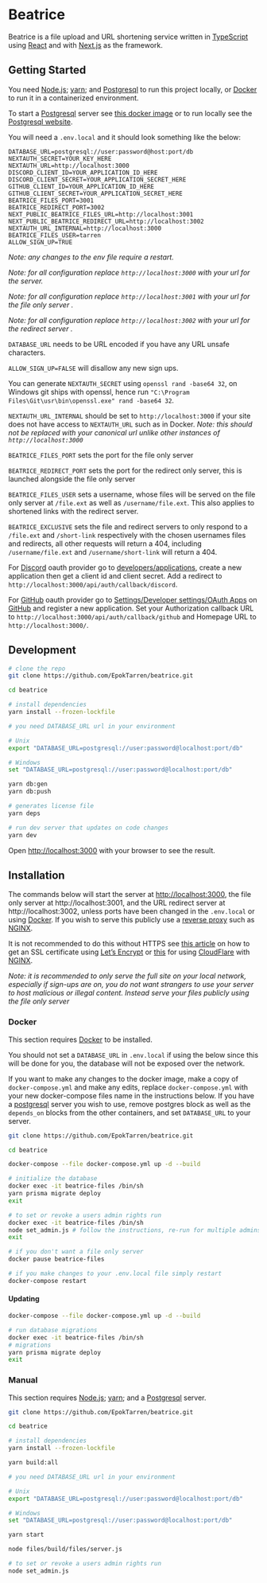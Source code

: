 # Beatrice

[typescript]: https://www.typescriptlang.org/
[next.js]: https://nextjs.org/
[react]: https://reactjs.org/

Beatrice is a file upload and URL shortening service written in [TypeScript] using [React] and with [Next.js] as the framework.

## Getting Started

[docker]: https://www.docker.com/get-started/
[node.js]: https://nodejs.org/
[yarn]: https://yarnpkg.com/getting-started/install
[postgresql]: https://www.postgresql.org/
[pgimg]: https://hub.docker.com/_/postgres

You need [Node.js]; [yarn]; and [Postgresql] to run this project locally, or [Docker] to run it in a containerized environment.

To start a [Postgresql] server see [this docker image][pgimg] or to run locally see the [Postgresql website][postgresql].

You will need a `.env.local` and it should look something like the below:

```env
DATABASE_URL=postgresql://user:password@host:port/db
NEXTAUTH_SECRET=YOUR_KEY_HERE
NEXTAUTH_URL=http://localhost:3000
DISCORD_CLIENT_ID=YOUR_APPLICATION_ID_HERE
DISCORD_CLIENT_SECRET=YOUR_APPLICATION_SECRET_HERE
GITHUB_CLIENT_ID=YOUR_APPLICATION_ID_HERE
GITHUB_CLIENT_SECRET=YOUR_APPLICATION_SECRET_HERE
BEATRICE_FILES_PORT=3001
BEATRICE_REDIRECT_PORT=3002
NEXT_PUBLIC_BEATRICE_FILES_URL=http://localhost:3001
NEXT_PUBLIC_BEATRICE_REDIRECT_URL=http://localhost:3002
NEXTAUTH_URL_INTERNAL=http://localhost:3000
BEATRICE_FILES_USER=tarren
ALLOW_SIGN_UP=TRUE
```

_Note: any changes to the env file require a restart._

_Note: for all configuration replace `http://localhost:3000` with your url for the server._

_Note: for all configuration replace `http://localhost:3001` with your url for the file only server ._

_Note: for all configuration replace `http://localhost:3002` with your url for the redirect server ._

`DATABASE_URL` needs to be URL encoded if you have any URL unsafe characters.

`ALLOW_SIGN_UP=FALSE` will disallow any new sign ups.

You can generate `NEXTAUTH_SECRET` using `openssl rand -base64 32`,
on Windows git ships with openssl, hence run `"C:\Program Files\Git\usr\bin\openssl.exe" rand -base64 32`.

`NEXTAUTH_URL_INTERNAL` should be set to `http://localhost:3000` if your site does not have access to `NEXTAUTH_URL` such as in Docker.
_Note: this should not be replaced with your canonical url unlike other instances of `http://localhost:3000`_

`BEATRICE_FILES_PORT` sets the port for the file only server

`BEATRICE_REDIRECT_PORT` sets the port for the redirect only server, this is launched alongside the file only server

`BEATRICE_FILES_USER` sets a username, whose files will be served on the file only server at `/file.ext` as well as `/username/file.ext`.
This also applies to shortened links with the redirect server.

`BEATRICE_EXCLUSIVE` sets the file and redirect servers to only respond to a `/file.ext` and `/short-link` respectively with the chosen usernames files and redirects, all other requests will return a 404, including `/username/file.ext` and `/username/short-link` will return a 404.

[discord]: https://discord.com/
[developers/applications]: https://discord.com/developers/applications

For [Discord] oauth provider go to [developers/applications],
create a new application then get a client id and client secret.
Add a redirect to `http://localhost:3000/api/auth/callback/discord`.

[github]: https://github.com/
[github_oauth]: https://github.com/settings/developers

For [GitHub] oauth provider go to [Settings/Developer settings/OAuth Apps][github_oauth] on [GitHub] and register a new application.
Set your Authorization callback URL to `http://localhost:3000/api/auth/callback/github` and Homepage URL to `http://localhost:3000/`.

## Development

[http://localhost:3000]: http://localhost:3000

```bash
# clone the repo
git clone https://github.com/EpokTarren/beatrice.git

cd beatrice

# install dependencies
yarn install --frozen-lockfile

# you need DATABASE_URL url in your environment

# Unix
export "DATABASE_URL=postgresql://user:password@localhost:port/db"

# Windows
set "DATABASE_URL=postgresql://user:password@localhost:port/db"

yarn db:gen
yarn db:push

# generates license file
yarn deps

# run dev server that updates on code changes
yarn dev
```

Open [http://localhost:3000] with your browser to see the result.

## Installation

[nginx]: https://www.nginx.com/
[reverse proxy]: https://en.wikipedia.org/wiki/Reverse_proxy

The commands below will start the server at [http://localhost:3000], the file only server at http://localhost:3001, and the URL redirect server at http://localhost:3002, unless ports have been changed in the `.env.local` or using [Docker].
If you wish to serve this publicly use a [reverse proxy] such as [NGINX].

[article]: https://www.nginx.com/blog/using-free-ssltls-certificates-from-lets-encrypt-with-nginx/
[let’s encrypt]: https://letsencrypt.org/sv/
[cf nginx]: https://www.digitalocean.com/community/tutorials/how-to-host-a-website-using-cloudflare-and-nginx-on-ubuntu-20-04
[cloudflare]: https://www.cloudflare.com/

It is not recommended to do this without HTTPS see [this article][article] on how to get an SSL certificate using [Let’s Encrypt] or [this][cf nginx] for using [CloudFlare] with [NGINX].

_Note: it is recommended to only serve the full site on your local network, especially if sign-ups are on, you do not want strangers to use your server to host malicious or illegal content._
_Instead serve your files publicly using the file only server_

### Docker

This section requires [Docker] to be installed.

You should not set a `DATABASE_URL` in `.env.local` if using the below since this will be done for you, the database will not be exposed over the network.

If you want to make any changes to the docker image, make a copy of `docker-compose.yml` and make any edits,
replace `docker-compose.yml` with your new docker-compose files name in the instructions below.
If you have a [postgresql] server you wish to use, remove postgres block as well as the `depends_on` blocks from the other containers,
and set `DATABASE_URL` to your server.

```bash
git clone https://github.com/EpokTarren/beatrice.git

cd beatrice

docker-compose --file docker-compose.yml up -d --build

# initialize the database
docker exec -it beatrice-files /bin/sh
yarn prisma migrate deploy
exit

# to set or revoke a users admin rights run
docker exec -it beatrice-files /bin/sh
node set_admin.js # follow the instructions, re-run for multiple admins
exit

# if you don't want a file only server
docker pause beatrice-files

# if you make changes to your .env.local file simply restart
docker-compose restart
```

#### Updating

```bash
docker-compose --file docker-compose.yml up -d --build

# run database migrations
docker exec -it beatrice-files /bin/sh
# migrations
yarn prisma migrate deploy
exit
```

### Manual

This section requires [Node.js]; [yarn]; and a [Postgresql] server.

```bash
git clone https://github.com/EpokTarren/beatrice.git

cd beatrice

# install dependencies
yarn install --frozen-lockfile

yarn build:all

# you need DATABASE_URL url in your environment

# Unix
export "DATABASE_URL=postgresql://user:password@localhost:port/db"

# Windows
set "DATABASE_URL=postgresql://user:password@localhost:port/db"

yarn start

node files/build/files/server.js

# to set or revoke a users admin rights run
node set_admin.js
```
